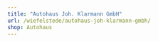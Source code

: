 ```yaml
---
title: "Autohaus Joh. Klarmann GmbH"
url: /wiefelstede/autohaus-joh-klarmann-gmbh/
shop: Autohaus
---
```

